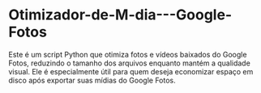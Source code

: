 # Otimizador-de-M-dia---Google-Fotos
Este é um script Python que otimiza fotos e vídeos baixados do Google Fotos, reduzindo o tamanho dos arquivos enquanto mantém a qualidade visual. Ele é especialmente útil para quem deseja economizar espaço em disco após exportar suas mídias do Google Fotos.
